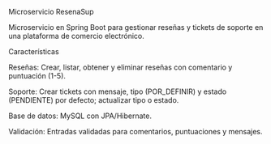 Microservicio ResenaSup

Microservicio en Spring Boot para gestionar reseñas y tickets de soporte en una plataforma de comercio electrónico.

Características





Reseñas: Crear, listar, obtener y eliminar reseñas con comentario y puntuación (1-5).



Soporte: Crear tickets con mensaje, tipo (POR_DEFINIR) y estado (PENDIENTE) por defecto; actualizar tipo o estado.



Base de datos: MySQL con JPA/Hibernate.



Validación: Entradas validadas para comentarios, puntuaciones y mensajes.
